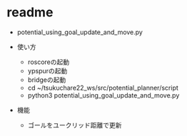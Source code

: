 # readme
- potential_using_goal_update_and_move.py
* 使い方
    * roscoreの起動
    * ypspurの起動
    * bridgeの起動
    * cd ~/tsukuchare22_ws/src/potential_planner/script 
    * python3 potential_using_goal_update_and_move.py

* 機能
    * ゴールをユークリッド距離で更新
       